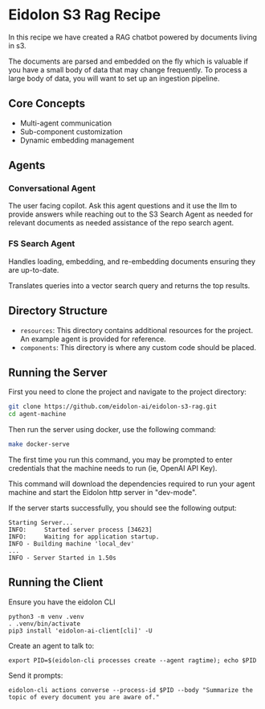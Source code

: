 # Eidolon S3 Rag Recipe

In this recipe we have created a RAG chatbot powered by documents living in s3.

The documents are parsed and embedded on the fly which is valuable if you have a small body
of data that may change frequently. To process a large body of data, you will want to set up an ingestion pipeline.

## Core Concepts
* Multi-agent communication
* Sub-component customization
* Dynamic embedding management

## Agents
### Conversational Agent
The user facing copilot. Ask this agent questions and it use the llm to provide answers while reaching out to the S3 
Search Agent as needed for relevant documents as needed assistance of the repo search agent.

### FS Search Agent
Handles loading, embedding, and re-embedding documents ensuring they are up-to-date.

Translates queries into a vector search query and returns the top results.

## Directory Structure

- `resources`: This directory contains additional resources for the project. An example agent is provided for reference.
- `components`: This directory is where any custom code should be placed.

## Running the Server

First you need to clone the project and navigate to the project directory:

```bash
git clone https://github.com/eidolon-ai/eidolon-s3-rag.git
cd agent-machine
```

Then run the server using docker, use the following command:

```bash
make docker-serve
```

The first time you run this command, you may be prompted to enter credentials that the machine needs 
to run (ie, OpenAI API Key).

This command will download the dependencies required to run your agent machine and start the Eidolon http server in 
"dev-mode".

If the server starts successfully, you should see the following output:
```
Starting Server...
INFO:     Started server process [34623]
INFO:     Waiting for application startup.
INFO - Building machine 'local_dev'
...
INFO - Server Started in 1.50s
```

## Running the Client

Ensure you have the eidolon CLI

```
python3 -m venv .venv
. .venv/bin/activate
pip3 install 'eidolon-ai-client[cli]' -U
```

Create an agent to talk to:

```
export PID=$(eidolon-cli processes create --agent ragtime); echo $PID
```

Send it prompts:

```
eidolon-cli actions converse --process-id $PID --body "Summarize the topic of every document you are aware of."
```
